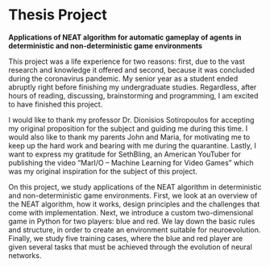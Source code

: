 # Thesis Project
**Applications of NEAT algorithm for automatic gameplay of agents in deterministic and non-deterministic game environments**

This project was a life experience for two reasons: first, due to the vast research and knowledge it offered and second, because it was concluded during the coronavirus pandemic. My senior year as a student ended abruptly right before finishing my undergraduate studies. Regardless, after hours of reading, discussing, brainstorming and programming, I am excited to have finished this project.

I would like to thank my professor Dr. Dionisios Sotiropoulos for accepting my original proposition for the subject and guiding me during this time. I would also like to thank my parents John and Maria, for motivating me to keep up the hard work and bearing with me during the quarantine. Lastly, I want to express my gratitude for SethBling, an American YouTuber for publishing the video “MarI/O – Machine Learning for Video Games” which was my original inspiration for the subject of this project.

On this project, we study applications of the NEAT algorithm in deterministic and non-deterministic game environments. First, we look at an overview of the NEAT algorithm, how it works, design principles and the challenges that come with implementation. Next, we introduce a custom two-dimensional game in Python for two players: blue and red. We lay down the basic rules and structure, in order to create an environment suitable for neuroevolution. Finally, we study five training cases, where the blue and red player are given several tasks that must be achieved through the evolution of neural networks.
